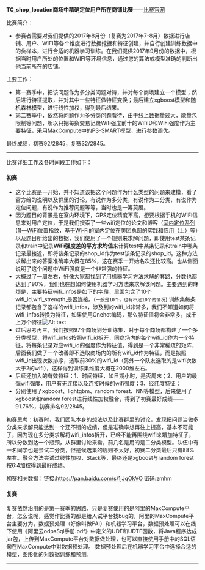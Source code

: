 
**TC_shop_location商场中精确定位用户所在商铺比赛**——[比赛官网](https://tianchi.aliyun.com/competition/introduction.htm?spm=5176.100150.711.5.16422009ClSUJf&raceId=231620)

比赛简介：
- 参赛者需要对我们提供的2017年8月份（复赛为2017年7-8月）数据进行店铺、用户、WIFI等各个维度进行数据挖掘和特征创建，并自行创建训练数据中的负样本，进行合适的机器学习训练。在我们提供2017年9月份的数据中，根据当时用户所处的位置和WIFI等环境信息，通过您的算法或模型准确的判断出他当前所在的店铺。

主要工作：
- 第一赛季中，把该问题作为多分类问题对待，并对每个商场建立一个模型；然后进行特征提取，并对其中一些特征做特征变换；最后建立xgboost模型和随机森林模型，进行线性加权，得到最后结果。
- 第二赛季中，依然将问题作为多分类问题看待，由于线上数据量过大，能量包限制等问题，所以只把每条交易记录Wifi强度前十的WifiID和WiFi强度作为主要特征，采用MaxCompute中的PS-SMART模型，进行参数调优。

最终成绩，初赛92/2845，复赛32/2845。


----------

比赛详细工作及各时间段工作如下：
#### 初赛
- 这个比赛是一开始，并不知道该把这个问题作为什么类型的问题来建模，看了官方给的说明以及群里的讨论，有说作为多分类，有说作为二分类，有说作为定位问题，有说作为推荐问题等等，当时也是一筹莫展。
- 因为题目的背景是在室内环境下，GPS定位精度不高，想要根据手机的WIFI信息来对用户定位，于是我们搜索了一些wifi定位的论文和博客（[室内定位系列(1)—WiFi位置指纹](http://www.cnblogs.com/rubbninja/p/6120964.html)，[基于Wi-Fi的室内定位在美团总部的实践和应用（上）](https://tech.meituan.com/mt-wifi-locate-practice-part1.html)等）以及题目所给出的数据，我们使用了一个规则来求解问题，即使用test某条记录和train中记录**WiFi强度差的平方求均值**来计算test中某条记录和train中哪条记录最接近，即将该条记录的shop_id作为test该条记录的shop_id。这种方法求解出来的答案准确率大概在85%，这在赛季一开始名次还比较高。也从侧面说明了这个问题中WiFi强度是一个非常强的特征。
- 大概过了一周左右，好像大家都找到了用机器学习方法求解的套路，分数也都达到了90%，我们也在想如何使用机器学习方法来求解该问题。主要遇到的麻烦是，主要特征wifi_infos是如下的字段，里面包含了10个wifi_id,wifi_strength,是否连接。(`一般是10个，也有不足10个的情况`) 训练集每条记录都包含了这样的wifi_infos，涉及到的wifi_id非常多，我们不知道如何将wifi_infos转换为特征，如果使用Onehot编码，那么特征值将会非常多，成千上万个特征![Alt text](./1519873917757.png)
- 过后思考再三，我们按照97个商场划分训练集，对于每个商场都构建了一个多分类模型，将wifi_infos按照wifi_id拆开，同商场内的每个wifi_id作为一个特征，将每条记录对应wifi_id的强度作为特征值，得到是一个非常稀疏的矩阵，后面我们做了一个改善即不选取商场内的所有wifi_id作为特征，而是按照wifi_id出现次数排序，选取前30%的wifi_id（另外一个队友选取的是wifi次数大于2的wifi），这样得到训练集维度大概在2000维左右。
- 后续还加入的有效特征：1、时间特征，如日期小时，是否周末；2、用户的最强wifi强度，用户有无连接以及连接时候的wifi强度；3、经纬度特征；
- 分别使用了xgboost、lightgbm、random forest、NN等模型，后来使用了xgboost和random forest进行线性加权融合，得到了初赛最好成绩——91.76%，初赛排名92/2845。

初赛思考：初赛时，我们团队本身的想法以及比赛群里的讨论，发现把问题当做多分类来求解只能达到一个还不错的成绩，但是准确率想再往上提高，基本不可能了，因为现在多分类求解将wifi_infos拆开，已经不能再围绕wifi来增加特征了，所以分数到达一个瓶颈，从群里讨论来看，前几名是用的是二分类模型。队伍中有一名同学也是尝试二分类，但是候选集的规则不太好，初赛二分类最后只有88%左右。融合方法尝试过线性加权，Stack等，最终还是xgboost与random forest按6:4加权得到最好成绩。

初赛相关数据：链接:https://pan.baidu.com/s/1jJqOkVO  密码:zmhm

#### 复赛
复赛依然沿用的是第一赛季的思路，只是复赛使用的是阿里的MaxCompute平台，怎么说呢，感觉作比赛的都是给人试平台找bug的，阿里的MaxCompute平台主要分为，数据预处理（好像叫做PAI）和机器学习平台，数据预处理可以在线下使用《阿里云odpsSql手册.pdf》中定义的UDF和UDTF函数，将Java程序达成jar包，上传到MaxCompute平台对数据做处理，也可以直接使用手册中的SQL语句在MaxCompute中对数据预处理。 
数据预处理后在机器学习平台中选择合适的模型，图形化的对数据训练和预测。


----------
